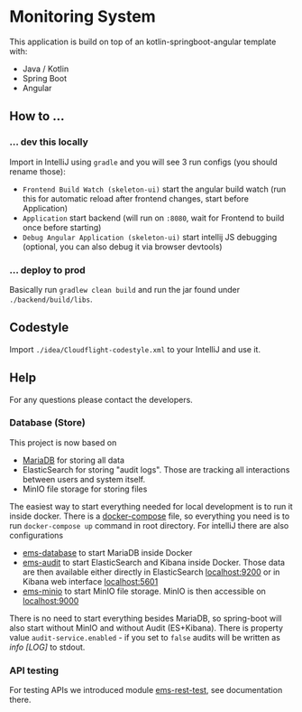 # Monitoring System

This application is build on top of an kotlin-springboot-angular template with:

* Java / Kotlin
* Spring Boot
* Angular

## How to ...

### ... dev this locally

Import in IntelliJ using `gradle` and you will see 3 run configs (you should rename those):

 - `Frontend Build Watch (skeleton-ui)` start the angular build watch (run this for automatic reload after frontend changes, start before Application)
 - `Application` start backend (will run on `:8080`, wait for Frontend to build once before starting)
 - `Debug Angular Application (skeleton-ui)` start intellij JS debugging (optional, you can also debug it via browser devtools)

### ... deploy to prod

Basically run `gradlew clean build` and run the jar found under `./backend/build/libs`.

## Codestyle

Import `./idea/Cloudflight-codestyle.xml` to your IntelliJ and use it.

## Help

For any questions please contact the developers.

### Database (Store)
This project is now based on
- [MariaDB](https://mariadb.com/kb/en/installing-and-using-mariadb-via-docker/) for storing all data
- ElasticSearch for storing "audit logs". Those are tracking all interactions between users and system itself.
- MinIO file storage for storing files

The easiest way to start everything needed for local development is to run it inside docker.
There is a [docker-compose](docker-compose.yml) file, so everything you need is to run `docker-compose up` command in
root directory. For intelliJ there are also configurations
- [ems-database](.idea/runConfigurations/ems_database.xml) to start MariaDB inside Docker
- [ems-audit](.idea/runConfigurations/ems_audit.xml) to start ElasticSearch and Kibana inside Docker. Those data are
then available either directly in ElasticSearch [localhost:9200](http://localhost:9200/audit-log/audit/_search) or
in Kibana web interface [localhost:5601](http://localhost:5601)
- [ems-minio](.idea/runConfigurations/ems_minio.xml) to start MinIO file storage. MinIO is then accessible on
[localhost:9000](http://localhost:9000)

There is no need to start everything besides MariaDB, so spring-boot will also start without MinIO and without
Audit (ES+Kibana). There is property value `audit-service.enabled` - if you set to `false` audits will be written
as _info \[LOG\]_ to stdout.

### API testing
For testing APIs we introduced module [ems-rest-test](ems-rest-test), see documentation there.
